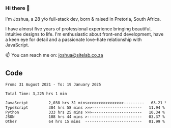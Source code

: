 ### Hi there 👋

I'm Joshua, a 28 y/o full-stack dev, born & raised in Pretoria, South Africa. 

I have almost five years of professional experience bringing beautiful, intuitive designs to life. I'm enthusiastic about front-end development, have a keen eye for detail and a passionate love-hate relationship with JavaScript.

📫 You can reach me on: joshua@sitelab.co.za

## **Code**

<!--START_SECTION:waka-->

```txt
From: 31 August 2021 - To: 19 January 2025

Total Time: 3,225 hrs 1 min

JavaScript         2,038 hrs 31 mins>>>>>>>>>>>>>>>>---------   63.21 %
TypeScript         384 hrs 58 mins >>>----------------------   11.94 %
Python             333 hrs 25 mins >>>----------------------   10.34 %
JSON               108 hrs 44 mins >------------------------   03.37 %
Other              64 hrs 15 mins  -------------------------   01.99 %
```

<!--END_SECTION:waka-->
